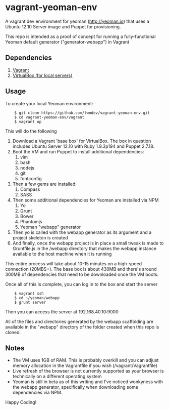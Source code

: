 vagrant-yeoman-env
==================

A vagrant dev environment for yeoman (http://yeoman.io) that uses a Ubuntu 12.10 Server image and Puppet for provisioning.

This repo is intended as a proof of concept for running a fully-functional Yeoman default generator ("generator-webapp") in Vagrant

## Dependencies

1. [Vagrant](http://downloads.vagrantup.com/)
2. [VirtualBox (for local servers)](https://www.virtualbox.org/wiki/Downloads)

## Usage

To create your local Yeoman environment:

        $ git clone https://github.com/lwndev/vagrant-yeoman-env.git
        $ cd vagrant-yeoman-env/vagrant
        $ vagrant up
        
This will do the following

1. Download a Vagrant 'base box' for VirtualBox.  The box in question includes Ubuntu Server 12.10 with Ruby 1.9.3p194 and Puppet 2.7.18.
2. Boot the VM and run Puppet to install additional dependencies:
    1. vim
    2. bash
    3. nodejs
    4. git
    5. fontconfig
3. Then a few gems are installed:
    1. Compass
    2. SASS
4. Then some additional dependencies for Yeoman are installed via NPM
    1. Yo
    2. Grunt
    3. Bower
    4. Phantomjs
    5. Yeoman "webapp" generator
5. Then yo is called with the webapp generator as its argument and a project skeleton is created
6. And finally, once the webapp project is in place a small tweak is made to Gruntfile.js in the /webapp directory that makes the webapp instance available to the host machine when it is running

This entire process will take about 10-15 minutes on a high-speed connection (20MBS+). The base box is about 430MB and there's around 300MB of dependencies that need to be downloaded once the VM boots.

Once all of this is complete, you can log in to the box and start the server

        $ vagrant ssh
        $ cd ~/yeoman/webapp
        $ grunt server
        
Then you can access the server at 192.168.40.10:9000

All of the files and directories generated by the webapp scaffolding are available in the "webapp" directory of the folder created when this repo is cloned.
        
## Notes

* The VM uses 1GB of RAM.  This is probably overkill and you can adjust memory allocation in the Vagrantfile if you wish (/vagrant/Vagrantfile)
* Live refresh of the browser is not currently supported as your browser is technically on a different operating system
* Yeoman is still in beta as of this writing and I've noticed wonkyness with the webapp generator, specifically when downloading some dependencies via NPM.

Happy Coding!

        
